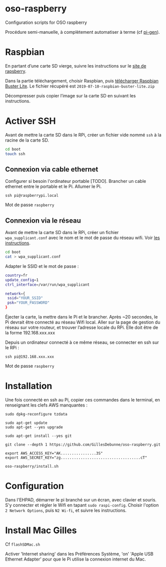 # oso-raspberry

Configuration scripts for OSO raspberry

Procédure semi-manuelle, à complètement automatiser à terme (cf [pi-gen](https://github.com/RPi-Distro/pi-gen)).

# Raspbian

En partant d’une carte SD vierge, suivre les instructions sur le [site de rapsberry](https://www.raspberrypi.org/documentation/installation/installing-images/README.md).

Dans la partie téléchargement, choisir Raspbian, puis [télécharger Raspbian Buster Lite](https://www.raspberrypi.org/downloads/raspbian/). Le fichier récupéré est `2019-07-10-raspbian-buster-lite.zip`

Décompresser puis copier l’image sur la carte SD en suivant les instructions.

# Activer SSH

Avant de mettre la carte SD dans le RPi, créer un fichier vide nommé `ssh` à la racine de la carte SD.

```bash
cd boot
touch ssh
```

## Connexion via cable ethernet

Configurer si besoin l'ordinateur portable [TODO]. Brancher un cable ethernet entre le portable et le Pi. Allumer le Pi.

```
ssh pi@raspberrypi.local
```

Mot de passe `raspberry`

## Connexion via le réseau

Avant de mettre la carte SD dans le RPi, créer un fichier `wpa_supplicant.conf` avec le nom et le mot de passe du réseau wifi. Voir [les instructions](https://www.raspberrypi.org/documentation/configuration/wireless/headless.md).

```bash
cd boot
cat > wpa_supplicant.conf
```

Adapter le SSID et le mot de passe :

```bash
country=fr
update_config=1
ctrl_interface=/var/run/wpa_supplicant

network={
 ssid="YOUR_SSID"
 psk="YOUR_PASSWORD"
}
```

Éjecter la carte, la mettre dans le Pi et le brancher. Après ~20 secondes, le Pi devrait être connecté au réseau Wifi local. Aller sur la page de gestion du réseau sur votre routeur, et trouver l’adresse locale du RPi. Elle doit être de la forme 192.168.xxx.xxx

Depuis un ordinateur connecté à ce même réseau, se connecter en ssh sur le RPi :

`ssh pi@192.168.xxx.xxx`

Mot de passe `raspberry`

# Installation

Une fois connecté en ssh au Pi, copier ces commandes dans le terminal, en renseignant les clefs AWS manquantes :

```
sudo dpkg-reconfigure tzdata

sudo apt-get update
sudo apt-get --yes upgrade

sudo apt-get install --yes git

git clone --depth 1 https://github.com/GillesDebunne/oso-raspberry.git

export AWS_ACCESS_KEY="AK................3S"
export AWS_SECRET_KEY="zg....................................cT"

oso-raspberry/install.sh
```

# Configuration

Dans l'EHPAD, démarrer le pi branché sur un écran, avec clavier et souris. S'y connecter et régler le Wifi en tapant `sudo raspi-config`. Choisir l'option `2 Network Options`, puis `N2 Wi-fi`, et suivre les instructions.

# Install Mac Gilles

Cf `flashSDMac.sh`

Activer 'Internet sharing' dans les Préférences Système, 'on' 'Apple USB Ethernet Adapter' pour que le Pi utilise la connexion internet du Mac.
